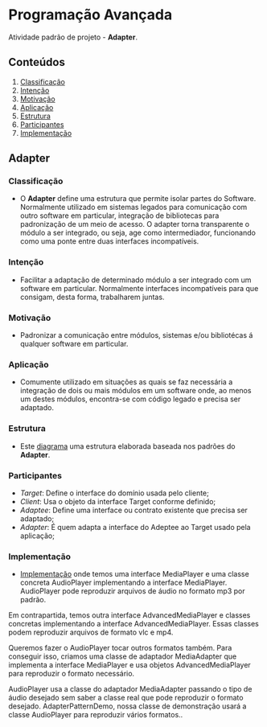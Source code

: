 # Programação Avançada

Atividade padrão de projeto - **Adapter**.

## Conteúdos

1. [Classificação](https://github.com/igorgodoy/cco-programacao-avancada-adapter#classifica%C3%A7%C3%A3o)
2. [Intenção](https://github.com/igorgodoy/cco-programacao-avancada-adapter#inten%C3%A7%C3%A3o)
3. [Motivação](https://github.com/igorgodoy/cco-programacao-avancada-adapter#motiva%C3%A7%C3%A3o)
4. [Aplicação](https://github.com/igorgodoy/cco-programacao-avancada-adapter#aplica%C3%A7%C3%A3o)
5. [Estrutura](https://github.com/igorgodoy/cco-programacao-avancada-adapter#estrutura)
6. [Participantes](https://github.com/igorgodoy/cco-programacao-avancada-adapter#participantes)
7. [Implementação](https://github.com/igorgodoy/cco-programacao-avancada-adapter#implementa%C3%A7%C3%A3o)

## Adapter

### Classificação

- O **Adapter** define uma estrutura que permite isolar partes do Software. Normalmente utilizado em sistemas legados para comunicação com outro software em particular, integração de bibliotecas para padronização de um meio de acesso. O adapter torna transparente o módulo a ser integrado, ou seja, age como intermediador, funcionando como uma ponte entre duas interfaces incompatíveis.

### Intenção

- Facilitar a adaptação de determinado módulo a ser integrado com um software em particular. Normalmente interfaces incompatíveis para que consigam, desta forma, trabalharem juntas.

### Motivação

- Padronizar a comunicação entre módulos, sistemas e/ou bibliotécas á qualquer software em particular.

### Aplicação

- Comumente utilizado em situações as quais se faz necessária a integração de dois ou mais módulos em um software onde, ao menos um destes módulos, encontra-se com código legado e precisa ser adaptado.

### Estrutura

- Este [diagrama](https://refactoring.guru/images/patterns/diagrams/adapter/structure-object-adapter.png) uma estrutura elaborada baseada nos padrões do **Adapter**.

### Participantes

- *Target*: Define o interface do domínio usada pelo cliente;
- *Client*: Usa o objeto da interface Target conforme definido;
- *Adaptee*: Define uma interface ou contrato existente que precisa ser adaptado;
- *Adapter*: É quem adapta a interface do Adeptee ao Target usado pela aplicação;

### Implementação

- [Implementação](https://github.com/igorgodoy/cco-programacao-avancada-adapter/tree/main/example) onde temos uma interface MediaPlayer e uma classe concreta AudioPlayer implementando a interface MediaPlayer. AudioPlayer pode reproduzir arquivos de áudio no formato mp3 por padrão.

Em contrapartida, temos outra interface AdvancedMediaPlayer e classes concretas implementando a interface AdvancedMediaPlayer. Essas classes podem reproduzir arquivos de formato vlc e mp4.

Queremos fazer o AudioPlayer tocar outros formatos também. Para conseguir isso, criamos uma classe de adaptador MediaAdapter que implementa a interface MediaPlayer e usa objetos AdvancedMediaPlayer para reproduzir o formato necessário.

AudioPlayer usa a classe do adaptador MediaAdapter passando o tipo de áudio desejado sem saber a classe real que pode reproduzir o formato desejado. AdapterPatternDemo, nossa classe de demonstração usará a classe AudioPlayer para reproduzir vários formatos..
